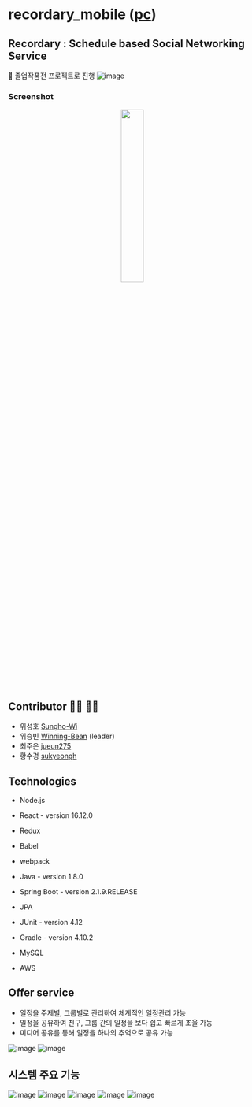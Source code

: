 # recordary_mobile ([pc](https://github.com/Winning-Bean/recordary_pc))

## Recordary : Schedule based Social Networking Service
:school: 졸업작품전 프로젝트로 진행
![image](https://user-images.githubusercontent.com/53260922/102009393-7a2ce880-3d7a-11eb-958f-2f01a17159cc.png)
### Screenshot
<p align="center"><img src="https://user-images.githubusercontent.com/53260922/102082883-111aa300-3e56-11eb-8d70-4c77ba8da7c2.png" width="30%"></p>

## Contributor :man_technologist: :woman_technologist:
- 위성호 [Sungho-Wi](https://github.com/Sungho-Wi)
- 위승빈 [Winning-Bean](https://github.com/Winning-Bean) (leader)
- 최주은 [jueun275](https://github.com/jueun275)
- 황수경 [sukyeongh](https://github.com/sukyeongh)

## Technologies
- Node.js
- React - version 16.12.0
- Redux
- Babel
- webpack

- Java - version 1.8.0
- Spring Boot - version 2.1.9.RELEASE
- JPA
- JUnit - version 4.12
- Gradle - version 4.10.2
- MySQL
- AWS

## Offer service
- 일정을 주제별, 그룹별로 관리하여 체계적인 일정관리 가능
- 일정을 공유하여 친구, 그룹 간의 일정을 보다 쉽고 빠르게 조율 가능
- 미디어 공유를 통해 일정을 하나의 추억으로 공유 가능

![image](https://user-images.githubusercontent.com/53260922/102009577-af860600-3d7b-11eb-8747-78ffd9875dd4.png)
![image](https://user-images.githubusercontent.com/53260922/102009589-c0367c00-3d7b-11eb-8833-8b4f75d6c648.png)

## 시스템 주요 기능
![image](https://user-images.githubusercontent.com/53260922/102014431-42816900-3d99-11eb-97dd-3c589d44dce5.png)
![image](https://user-images.githubusercontent.com/53260922/102014434-46ad8680-3d99-11eb-9d56-2c1926c53b5a.png)
![image](https://user-images.githubusercontent.com/53260922/102014438-4b723a80-3d99-11eb-8ff1-d76cc08c8e84.png)
![image](https://user-images.githubusercontent.com/53260922/102014446-50cf8500-3d99-11eb-96ec-5585db7d317d.png)
![image](https://user-images.githubusercontent.com/53260922/102014447-54630c00-3d99-11eb-9b8a-e13f28773932.png)
